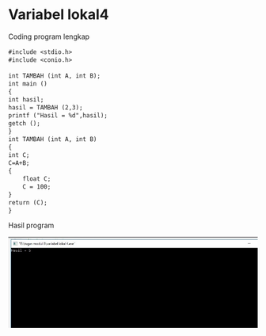 # Variabel lokal4


Coding program lengkap

    #include <stdio.h>
    #include <conio.h>

    int TAMBAH (int A, int B);
    int main ()
    {
    int hasil;
    hasil = TAMBAH (2,3);
    printf ("Hasil = %d",hasil);
    getch ();
    }
    int TAMBAH (int A, int B)
    {
    int C;
    C=A+B;
    {
        float C;
        C = 100;
    }
    return (C);
    }



Hasil program

![img](https://raw.githubusercontent.com/MUTIARAIZMI/Variabel-lokal4/master/variabel%20lokal%204.jpg)
